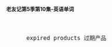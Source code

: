 #### 老友记第5季第10集-英语单词

<div style="font-size: 18px">
<br />

```
      expired products 过期产品

```
<br />
</div>
